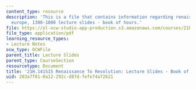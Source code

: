 ```yaml
---
content_type: resource
description: 'This is a file that contains information regarding renaissance to revolution:
  europe, 1300-1800 lecture slides - book of hours.'
file: https://ol-ocw-studio-app-production.s3.amazonaws.com/courses/21h-141-renaissance-to-revolution-europe-1300-1800-spring-2015/203a7f810a12292cd87dfefe74a72621_MIT21H_141S15_Bookofhour.pdf
file_type: application/pdf
learning_resource_types:
- Lecture Notes
ocw_type: OCWFile
parent_title: Lecture Slides
parent_type: CourseSection
resourcetype: Document
title: '21H.141S15 Renaissance To Revolution: Lecture Slides - Book of Hours'
uid: 203a7f81-0a12-292c-d87d-fefe74a72621
---
```


